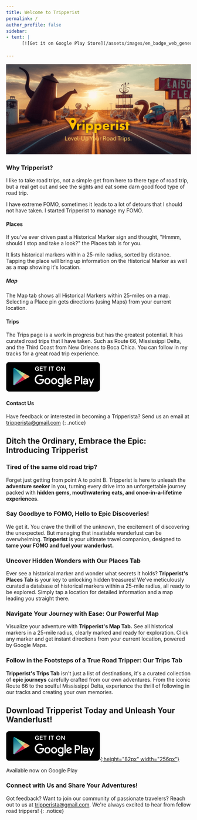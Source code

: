 ```yaml
---
title: Welcome to Tripperist
permalink: /
author_profile: false
sidebar:
- text: |
      [![Get it on Google Play Store](/assets/images/en_badge_web_generic.png){:height="82px" width="256px"}](https://play.google.com/store/apps/details?id=com.tripperist.tripperistapp&utm_source=website&pcampaignid=badge)

---
```


![Tripperist Level-Up Your Road Trip.](/assets/images/Tripperist.png)

### Why Tripperist?

I like to take road trips, not a simple get from here to there type of road trip, but a real get out and see the sights and eat some darn good food type of road trip.

I have extreme FOMO, sometimes it leads to a lot of detours that I should not have taken. I started Tripperist to manage my FOMO.

#### Places

If you've ever driven past a Historical Marker sign and thought, "Hmmm, should I stop and take a look?" the Places tab is for you.

It lists historical markers within a 25-mile radius, sorted by distance. Tapping  the place will bring up information on the Historical Marker as well as a map showing it's location.

##### Map

The Map tab shows all Historical Markers within 25-miles on a map. Selecting a Place pin gets directions (using Maps) from your current location.

#### Trips

The Trips page is a work in progress but has the greatest potential. It has curated road trips that I have taken. Such as Route 66, Mississippi Delta, and the Third Coast from New Orleans to Boca Chica. You can follow in my tracks for a great road trip experience.

[![Get it on Google Play Store](/assets/images/en_badge_web_generic.png)](https://play.google.com/store/apps/details?id=com.tripperist.tripperistapp&utm_source=website&pcampaignid=badge)

#### Contact Us

Have feedback or interested in becoming a Tripperista?
Send us an email at tripperista@gmail.com
{: .notice}


## Ditch the Ordinary, Embrace the Epic: Introducing Tripperist

### Tired of the same old road trip?

Forget just getting from point A to point B. Tripperist is here to unleash the **adventure seeker** in you, turning every drive into an unforgettable journey packed with **hidden gems, mouthwatering eats, and once-in-a-lifetime experiences**.

### Say Goodbye to FOMO, Hello to Epic Discoveries!

We get it. You crave the thrill of the unknown, the excitement of discovering the unexpected.  But managing that insatiable wanderlust can be overwhelming.  **Tripperist** is your ultimate travel companion, designed to **tame your FOMO and fuel your wanderlust.**

### Uncover Hidden Wonders with Our Places Tab

Ever see a historical marker and wonder what secrets it holds?  **Tripperist's Places Tab** is your key to unlocking hidden treasures!  We've meticulously curated a database of historical markers within a 25-mile radius,  all ready to be explored.  Simply tap a location for detailed information and a map leading you straight there.

### Navigate Your Journey with Ease: Our Powerful Map

Visualize your adventure with **Tripperist's Map Tab.**  See all historical markers in a 25-mile radius, clearly marked and ready for exploration.  Click any marker and get instant directions from your current location, powered by Google Maps.

### Follow in the Footsteps of a True Road Tripper: Our Trips Tab

**Tripperist's Trips Tab** isn't just a list of destinations, it's a curated collection of **epic journeys** carefully crafted from our own adventures.  From the iconic Route 66 to the soulful Mississippi Delta, experience the thrill of  following in our tracks and creating your own memories.

## Download Tripperist Today and Unleash Your Wanderlust!



[![Get it on Google Play Store](/assets/images/en_badge_web_generic.png){:height="82px" width="256px"}](https://play.google.com/store/apps/details?id=com.tripperist.tripperistapp&utm_source=website&pcampaignid=badge)

Available now on Google Play

### Connect with Us and Share Your Adventures!

Got feedback? Want to join our community of passionate travelers?  Reach out to us at tripperista@gmail.com.  We're always excited to hear from fellow road trippers!
{: .notice}